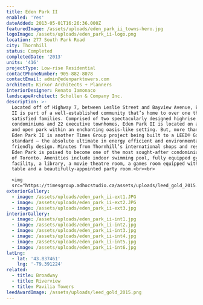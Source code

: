 ```yaml
---
title: Eden Park II
enabled: 'Yes'
dateAdded: 2013-05-01T16:26:36.000Z
featuredImage: /assets/uploads/eden_park_ii_towns-hero.jpg
logoImage: /assets/uploads/eden_park_ii-logo.png
location: 277 South Park Road
city: Thornhill
status: Completed
completedDate: '2013'
units: '416'
projectType: Low-rise Residential
contactPhoneNumber: 905-882-8078
contactEmail: admin@edenparktowers.com
architect: Kirkor Architects + Planners
interiorDesigner: Renato Iamonaco
landscapeArchitect: Schollen & Company Inc.
description: >-
  Located off of Highway 7, between Leslie Street and Bayview Avenue, Eden Park
  II is part of a well-established community that’s home to over one thousand
  satisfied families. Comprised of two spectacularly designed highrise
  condominiums and 22 executive townhomes, Eden Park II is located on a green
  and open park within an enchanting oasis-like setting. But, more than that,
  Eden Park II is another Times Group project being built to a LEED® Gold
  standard – the absolute ultimate in energy efficient and environmentally
  friendly design. Minutes from Thornhill’s international shops and restaurants,
  Eden Park is poised to become one of the most sought-after condominiums north
  of Toronto. Amenities include indoor swimming pool, fully equipped gym
  facility, a library, a movie theatre room, a games room equipped with pool
  table and a beautifully-appointed party room.<br><br>

  <img
  src="https://timesgroup.adhocstudio.ca/assets/uploads/leed_gold_2015.png">
exteriorGallery:
  - image: /assets/uploads/eden_park_ii-ext1.JPG
  - image: /assets/uploads/eden_park_ii-ext2.JPG
  - image: /assets/uploads/eden_park_ii-ext3.jpg
interiorGallery:
  - image: /assets/uploads/eden_park_ii-int1.jpg
  - image: /assets/uploads/eden_park_ii-int2.jpg
  - image: /assets/uploads/eden_park_ii-int3.jpg
  - image: /assets/uploads/eden_park_ii-int4.jpg
  - image: /assets/uploads/eden_park_ii-int5.jpg
  - image: /assets/uploads/eden_park_ii-int6.jpg
latLng:
  - lat: '43.837461'
    lng: '-79.391224'
related:
  - title: Broadway
  - title: Riverview
  - title: Pavilia Towers
leedAwardImage: /assets/uploads/leed_gold_2015.png
---
```


